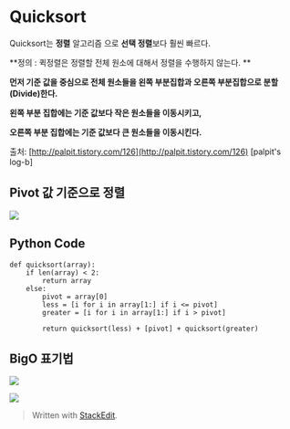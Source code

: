 ﻿# Quicksort

Quicksort는 **정렬** 알고리즘 으로 **선택 정렬**보다 훨씬 빠르다.

**정의 :  퀵정렬은 정렬할 전체 원소에 대해서 정렬을 수행하지 않는다. **

**먼저  기준 값을 중심으로 전체 원소들을  왼쪽 부분집합과 오른쪽 부분집합으로 분할(Divide)한다.**

**왼쪽 부분 집합에는 기준 값보다 작은 원소들을 이동시키고,**

**오른쪽 부분 집합에는 기준 값보다 큰 원소들을 이동시킨다.**

출처: [http://palpit.tistory.com/126](http://palpit.tistory.com/126) [palpit's log-b]

## Pivot 값 기준으로 정렬
![](http://pds15.egloos.com/pds/200911/15/58/a0119358_4affcec4003e8.jpg)


## Python Code

    def quicksort(array):
	    if len(array) < 2:
		    return array
		else:
			pivot = array[0]
			less = [i for i in array[1:] if i <= pivot]
			greater = [i for i in array[1:] if i > pivot]
			
			return quicksort(less) + [pivot] + quicksort(greater)
 

##  BigO 표기법

![]( https://image.slidesharecdn.com/random-130302184603-phpapp02/95/-7-638.jpg?cb=1410677317)

![]( http://cfile24.uf.tistory.com/image/997C473359EB396712C8FC)

> Written with [StackEdit](https://stackedit.io/).
